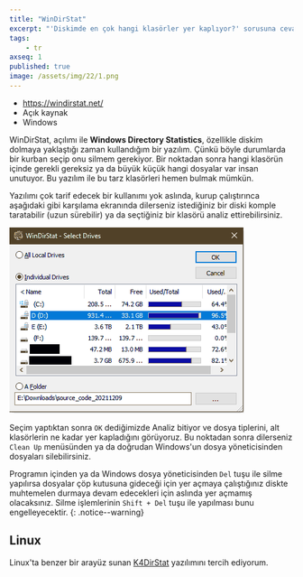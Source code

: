 ```yaml
---
title: "WinDirStat"
excerpt: "'Diskimde en çok hangi klasörler yer kaplıyor?' sorusuna cevap bulun!"
tags:
    - tr
axseq: 1
published: true
image: /assets/img/22/1.png
---
```


- <https://windirstat.net/>
- Açık kaynak
- Windows

WinDirStat, açılımı ile **Windows Directory Statistics**, özellikle diskim dolmaya
yaklaştığı zaman kullandığım bir yazılım. Çünkü böyle durumlarda bir kurban
seçip onu silmem gerekiyor. Bir noktadan sonra hangi klasörün içinde gerekli
gereksiz ya da büyük küçük hangi dosyalar var insan unutuyor. Bu yazılım ile bu
tarz klasörleri hemen bulmak mümkün.

Yazılımı çok tarif edecek bir kullanımı yok aslında, kurup çalıştırınca
aşağıdaki gibi karşılama ekranında dilerseniz istediğiniz bir diski komple
taratabilir (uzun sürebilir) ya da seçtiğiniz bir klasörü analiz
ettirebilirsiniz.

![WinDirStat Karşılama Ekranı](/assets/img/22/1-windirstat.png)

Seçim yaptıktan sonra `OK` dediğimizde Analiz bitiyor ve dosya tiplerini, alt
klasörlerin ne kadar yer kapladığını görüyoruz. Bu noktadan sonra dilerseniz
`Clean Up` menüsünden ya da doğrudan Windows'un dosya yöneticisinden dosyaları
silebilirsiniz.

Programın içinden ya da Windows dosya yöneticisinden `Del` tuşu ile silme
yapılırsa dosyalar çöp kutusuna gideceği için yer açmaya çalıştığınız diskte
muhtemelen durmaya devam edecekleri için aslında yer açmamış olacaksınız. Silme
işlemlerinin `Shift + Del` tuşu ile yapılması bunu engelleyecektir.
{: .notice--warning}

## Linux

Linux'ta benzer bir arayüz sunan
[K4DirStat](https://github.com/jeromerobert/k4dirstat) yazılımını tercih
ediyorum.
